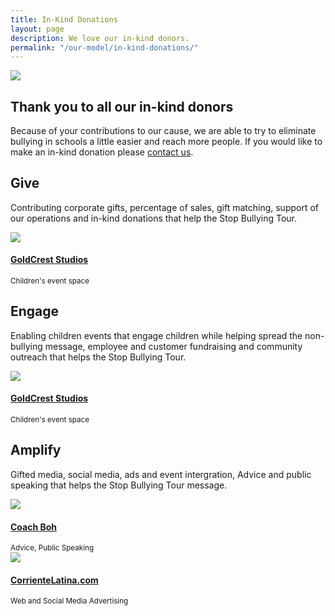 ```yaml
---
title: In-Kind Donations
layout: page
description: We love our in-kind donors.
permalink: "/our-model/in-kind-donations/"
---
```

<section>
	<div class="container">
		<div class="row">
			<div class="col-lg-2 col-md-2 col-sm-2 col-xs-12 block-center">
				<img src="{{ site.baseurl }}/img/nounproject/catherineplease/noun_118296_51A7F9.png" class="img-responsive icon major stylebg img-circle" style="margin-bottom: 0" />
			</div>
			<div class="col-lg-10 col-md-10 col-sm-10 col-xs-12">
				<h1>Thank you to all our in-kind donors</h1>
				<p>Because of your contributions to our cause, we are able to try to eliminate bullying in schools a little easier and reach more people. If you would like to make an in-kind donation please <a href="/contact-us/">contact us</a>.</p>
			</div>
		</div>
	</div>
</section>

<section class="style4">
	<div class="container">
		<div class="row">
			<div class="col-lg-4 col-md-4 col-sm-4 col-xs-12">
				<h1>Give</h1>
				<p class="inkind-text">Contributing corporate gifts, percentage of sales, gift matching, support of our operations and in-kind donations that help the Stop Bullying Tour.</p>
			</div>
			<div class="col-lg-2 col-md-2 col-sm-2 col-xs-6 text-center">
				<div class="icon-push">
					<img src="{{ site.baseurl }}/img/inkind-donors/goldcrest.png" class="img-responsive icon major inkind stylebg img-circle" />
				</div>
				<h4><a href="http://www.goldcrestfilms.com/" target="_blank">GoldCrest Studios</a></h4>
				<small>Children's event space</small>
			</div>
		</div>
	</div>
</section>

<section class="style1">
	<div class="container">
		<div class="row">
			<div class="col-lg-4 col-md-4 col-sm-4 col-xs-12">
				<h1>Engage</h1>
				<p class="inkind-text">Enabling children events that engage children while helping spread the non-bullying message, employee and customer fundraising and community outreach that helps the Stop Bullying Tour.</p>
			</div>
			<div class="col-lg-2 col-md-2 col-sm-2 col-xs-6 text-center">
				<div class="icon-push">
					<img src="{{ site.baseurl }}/img/inkind-donors/goldcrest.png" class="img-responsive icon major inkind stylebg img-circle" />
				</div>
				<h4><a href="http://www.goldcrestfilms.com/" target="_blank">GoldCrest Studios</a></h4>
				<small>Children's event space</small>
			</div>
		</div>
	</div>
</section>


<section class="style3">
	<div class="container">
		<div class="row">
			<div class="col-lg-4 col-md-4 col-sm-4 col-xs-12">
				<h1>Amplify</h1>
				<p class="inkind-text">Gifted media, social media, ads and event intergration, Advice and public speaking that helps the Stop Bullying Tour message.</p>
			</div>
			<div class="col-lg-2 col-md-2 col-sm-2 col-xs-6 text-center">
				<div class="icon-push">
					<img src="{{ site.baseurl }}/img/inkind-donors/coach-boh.png" class="img-responsive icon major inkind stylebg img-circle" />
				</div>
				<h4><a href="https://www.coachboh.com/" target="_blank">Coach Boh</a></h4>
				<small>Advice, Public Speaking</small>
			</div>
			<div class="col-lg-2 col-md-2 col-sm-2 col-xs-6 text-center">
				<div class="icon-push">
					<img src="{{ site.baseurl }}/img/inkind-donors/corrientelatina.png" class="img-responsive icon major inkind stylebg img-circle" />
				</div>
				<h4><a href="http://www.goldcrestfilms.com/" target="_blank">CorrienteLatina.com</a></h4>
				<small>Web and Social Media Advertising</small>
			</div>
		</div>
	</div>
</section>
